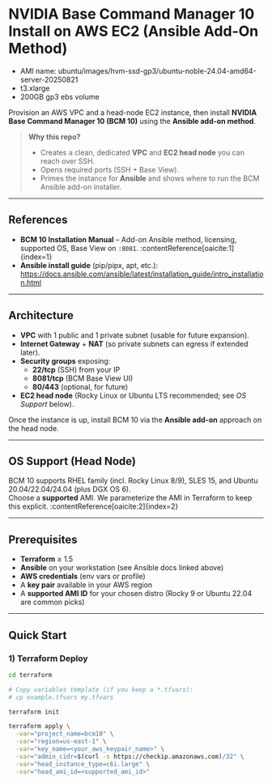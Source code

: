 # NVIDIA Base Command Manager 10 Install on AWS EC2 (Ansible Add-On Method)

- AMI name: ubuntu/images/hvm-ssd-gp3/ubuntu-noble-24.04-amd64-server-20250821
- t3.xlarge
- 200GB gp3 ebs volume

Provision an AWS VPC and a head-node EC2 instance, then install **NVIDIA Base Command Manager 10 (BCM 10)** using the **Ansible add-on method**.

> **Why this repo?**  
> - Creates a clean, dedicated **VPC** and **EC2 head node** you can reach over SSH.  
> - Opens required ports (SSH + Base View).  
> - Primes the instance for **Ansible** and shows where to run the BCM Ansible add-on installer.

---

## References

- **BCM 10 Installation Manual** – Add-on Ansible method, licensing, supported OS, Base View on `:8081`. :contentReference[oaicite:1]{index=1}
- **Ansible install guide** (pip/pipx, apt, etc.): <https://docs.ansible.com/ansible/latest/installation_guide/intro_installation.html>

---

## Architecture

- **VPC** with 1 public and 1 private subnet (usable for future expansion).
- **Internet Gateway** + **NAT** (so private subnets can egress if extended later).
- **Security groups** exposing:
  - **22/tcp** (SSH) from your IP
  - **8081/tcp** (BCM Base View UI)
  - **80/443** (optional, for future)
- **EC2 head node** (Rocky Linux or Ubuntu LTS recommended; see _OS Support_ below).

Once the instance is up, install BCM 10 via the **Ansible add-on** approach on the head node.

---

## OS Support (Head Node)

BCM 10 supports RHEL family (incl. Rocky Linux 8/9), SLES 15, and Ubuntu 20.04/22.04/24.04 (plus DGX OS 6).  
Choose a **supported** AMI. We parameterize the AMI in Terraform to keep this explicit. :contentReference[oaicite:2]{index=2}

---

## Prerequisites

- **Terraform** ≥ 1.5
- **Ansible** on your workstation (see Ansible docs linked above)
- **AWS credentials** (env vars or profile)
- A **key pair** available in your AWS region
- A **supported AMI ID** for your chosen distro (Rocky 9 or Ubuntu 22.04 are common picks)

---

## Quick Start

### 1) Terraform Deploy

```bash
cd terraform

# Copy variables template (if you keep a *.tfvars):
# cp example.tfvars my.tfvars

terraform init

terraform apply \
  -var="project_name=bcm10" \
  -var="region=us-east-1" \
  -var="key_name=<your_aws_keypair_name>" \
  -var="admin_cidr=$(curl -s https://checkip.amazonaws.com)/32" \
  -var="head_instance_type=c6i.large" \
  -var="head_ami_id=<supported_ami_id>"
